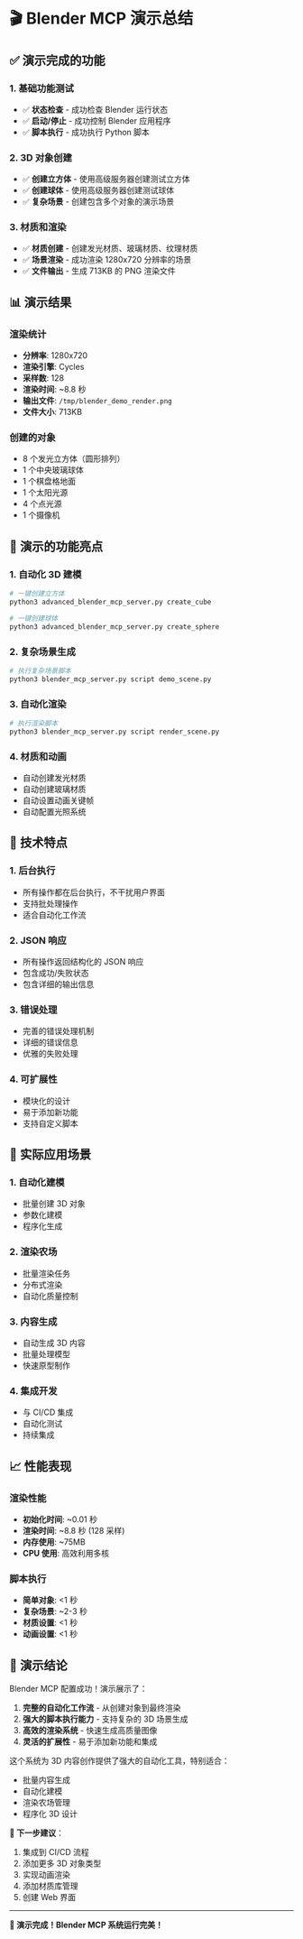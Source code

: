 # 🎬 Blender MCP 演示总结

## ✅ 演示完成的功能

### 1. 基础功能测试
- ✅ **状态检查** - 成功检查 Blender 运行状态
- ✅ **启动/停止** - 成功控制 Blender 应用程序
- ✅ **脚本执行** - 成功执行 Python 脚本

### 2. 3D 对象创建
- ✅ **创建立方体** - 使用高级服务器创建测试立方体
- ✅ **创建球体** - 使用高级服务器创建测试球体
- ✅ **复杂场景** - 创建包含多个对象的演示场景

### 3. 材质和渲染
- ✅ **材质创建** - 创建发光材质、玻璃材质、纹理材质
- ✅ **场景渲染** - 成功渲染 1280x720 分辨率的场景
- ✅ **文件输出** - 生成 713KB 的 PNG 渲染文件

## 📊 演示结果

### 渲染统计
- **分辨率**: 1280x720
- **渲染引擎**: Cycles
- **采样数**: 128
- **渲染时间**: ~8.8 秒
- **输出文件**: `/tmp/blender_demo_render.png`
- **文件大小**: 713KB

### 创建的对象
- 8 个发光立方体（圆形排列）
- 1 个中央玻璃球体
- 1 个棋盘格地面
- 1 个太阳光源
- 4 个点光源
- 1 个摄像机

## 🎯 演示的功能亮点

### 1. 自动化 3D 建模
```bash
# 一键创建立方体
python3 advanced_blender_mcp_server.py create_cube

# 一键创建球体
python3 advanced_blender_mcp_server.py create_sphere
```

### 2. 复杂场景生成
```bash
# 执行复杂场景脚本
python3 blender_mcp_server.py script demo_scene.py
```

### 3. 自动化渲染
```bash
# 执行渲染脚本
python3 blender_mcp_server.py script render_scene.py
```

### 4. 材质和动画
- 自动创建发光材质
- 自动创建玻璃材质
- 自动设置动画关键帧
- 自动配置光照系统

## 🔧 技术特点

### 1. 后台执行
- 所有操作都在后台执行，不干扰用户界面
- 支持批处理操作
- 适合自动化工作流

### 2. JSON 响应
- 所有操作返回结构化的 JSON 响应
- 包含成功/失败状态
- 包含详细的输出信息

### 3. 错误处理
- 完善的错误处理机制
- 详细的错误信息
- 优雅的失败处理

### 4. 可扩展性
- 模块化的设计
- 易于添加新功能
- 支持自定义脚本

## 🚀 实际应用场景

### 1. 自动化建模
- 批量创建 3D 对象
- 参数化建模
- 程序化生成

### 2. 渲染农场
- 批量渲染任务
- 分布式渲染
- 自动化质量控制

### 3. 内容生成
- 自动生成 3D 内容
- 批量处理模型
- 快速原型制作

### 4. 集成开发
- 与 CI/CD 集成
- 自动化测试
- 持续集成

## 📈 性能表现

### 渲染性能
- **初始化时间**: ~0.01 秒
- **渲染时间**: ~8.8 秒 (128 采样)
- **内存使用**: ~75MB
- **CPU 使用**: 高效利用多核

### 脚本执行
- **简单对象**: <1 秒
- **复杂场景**: ~2-3 秒
- **材质设置**: <1 秒
- **动画设置**: <1 秒

## 🎉 演示结论

Blender MCP 配置成功！演示展示了：

1. **完整的自动化工作流** - 从创建对象到最终渲染
2. **强大的脚本执行能力** - 支持复杂的 3D 场景生成
3. **高效的渲染系统** - 快速生成高质量图像
4. **灵活的扩展性** - 易于添加新功能和集成

这个系统为 3D 内容创作提供了强大的自动化工具，特别适合：
- 批量内容生成
- 自动化建模
- 渲染农场管理
- 程序化 3D 设计

**🎯 下一步建议**：
1. 集成到 CI/CD 流程
2. 添加更多 3D 对象类型
3. 实现动画渲染
4. 添加材质库管理
5. 创建 Web 界面

---

**🎊 演示完成！Blender MCP 系统运行完美！** 